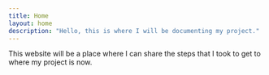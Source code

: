 ```yaml
---
title: Home
layout: home
description: "Hello, this is where I will be documenting my project."
---
```


This website will be a place where I can share the steps that I took to get to where my project is now.




